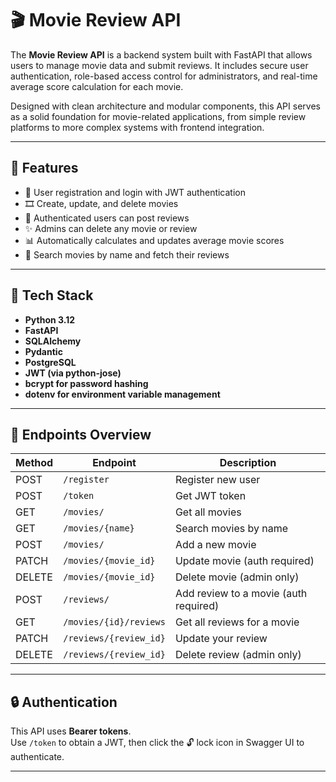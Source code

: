 # 🎬 Movie Review API

The **Movie Review API** is a backend system built with FastAPI that allows users to manage movie data and submit reviews. It includes secure user authentication, role-based access control for administrators, and real-time average score calculation for each movie.

Designed with clean architecture and modular components, this API serves as a solid foundation for movie-related applications, from simple review platforms to more complex systems with frontend integration.

---

## 🚀 Features

- 🔐 User registration and login with JWT authentication
- 🎞️ Create, update, and delete movies
- 📝 Authenticated users can post reviews
- ✨ Admins can delete any movie or review
- 📊 Automatically calculates and updates average movie scores
- 🔎 Search movies by name and fetch their reviews

---

## 🧱 Tech Stack

- **Python 3.12**
- **FastAPI**
- **SQLAlchemy**
- **Pydantic**
- **PostgreSQL**
- **JWT (via python-jose)**
- **bcrypt for password hashing**
- **dotenv for environment variable management**

---

## 📂 Endpoints Overview

| Method | Endpoint                  | Description                           |
|--------|---------------------------|---------------------------------------|
| POST   | `/register`               | Register new user                     |
| POST   | `/token`                  | Get JWT token                         |
| GET    | `/movies/`                | Get all movies                        |
| GET    | `/movies/{name}`          | Search movies by name                 |
| POST   | `/movies/`                | Add a new movie                       |
| PATCH  | `/movies/{movie_id}`      | Update movie (auth required)         |
| DELETE | `/movies/{movie_id}`      | Delete movie (admin only)            |
| POST   | `/reviews/`               | Add review to a movie (auth required)|
| GET    | `/movies/{id}/reviews`    | Get all reviews for a movie           |
| PATCH  | `/reviews/{review_id}`    | Update your review                    |
| DELETE | `/reviews/{review_id}`    | Delete review (admin only)            |

---

## 🔒 Authentication

This API uses **Bearer tokens**.  
Use `/token` to obtain a JWT, then click the 🔓 lock icon in Swagger UI to authenticate.

---
